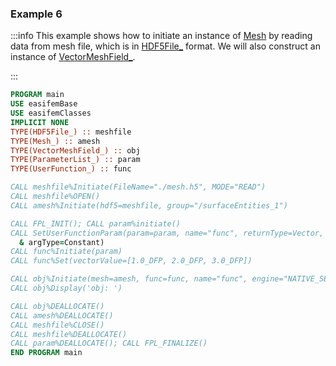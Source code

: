 ### Example 6

:::info
This example shows how to initiate an instance of [Mesh](/docs-api/Mesh) by reading data from mesh file, which is in [HDF5File_](/docs-api/HDF5File) format. We will also construct an instance of [VectorMeshField_](/docs-api/VectorMeshField).

:::

```fortran
PROGRAM main
USE easifemBase
USE easifemClasses
IMPLICIT NONE
TYPE(HDF5File_) :: meshfile
TYPE(Mesh_) :: amesh
TYPE(VectorMeshField_) :: obj
TYPE(ParameterList_) :: param
TYPE(UserFunction_) :: func

CALL meshfile%Initiate(FileName="./mesh.h5", MODE="READ")
CALL meshfile%OPEN()
CALL amesh%Initiate(hdf5=meshfile, group="/surfaceEntities_1")

CALL FPL_INIT(); CALL param%initiate()
CALL SetUserFunctionParam(param=param, name="func", returnType=Vector,  &
  & argType=Constant)
CALL func%Initiate(param)
CALL func%Set(vectorValue=[1.0_DFP, 2.0_DFP, 3.0_DFP])

CALL obj%Initiate(mesh=amesh, func=func, name="func", engine="NATIVE_SERIAL")
CALL obj%Display('obj: ')

CALL obj%DEALLOCATE()
CALL amesh%DEALLOCATE()
CALL meshfile%CLOSE()
CALL meshfile%DEALLOCATE()
CALL param%DEALLOCATE(); CALL FPL_FINALIZE()
END PROGRAM main
```
